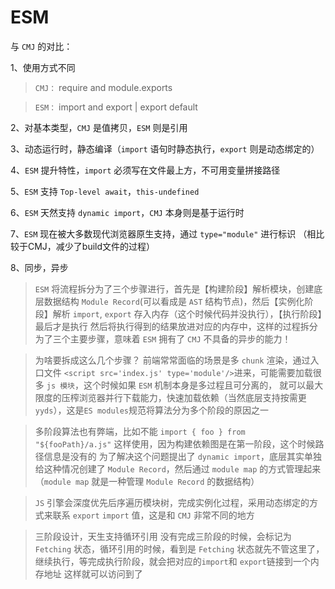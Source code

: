 # ESM 

与 `CMJ` 的对比：

1、使用方式不同

  > `CMJ：` require and module.exports

  > `ESM：` import and export | export default

2、对基本类型，`CMJ` 是值拷贝，`ESM` 则是引用

3、动态运行时，静态编译（`import` 语句时静态执行，`export` 则是动态绑定的）

4、`ESM` 提升特性，`import` 必须写在文件最上方，不可用变量拼接路径

5、`ESM` 支持 `Top-level await`，`this-undefined`

6、`ESM` 天然支持 `dynamic import`，`CMJ` 本身则是基于运行时

7、`ESM` 现在被大多数现代浏览器原生支持，通过 `type="module"` 进行标识 （相比较于CMJ，减少了build文件的过程）

8、同步，异步
  
  > `ESM` 将流程拆分为了三个步骤进行，首先是【构建阶段】解析模块，创建底层数据结构 `Module Record`(可以看成是 `AST` 结构节点)，然后【实例化阶段】解析 `import`, `export` 存入内存（这个时候代码并没执行），【执行阶段】最后才是执行
  > 然后将执行得到的结果放进对应的内存中，这样的过程拆分为了三个主要步骤，意味着 `ESM` 拥有了 `CMJ` 不具备的异步的能力！

  > 为啥要拆成这么几个步骤？
  > 前端常常面临的场景是多 `chunk` 渲染，通过入口文件 `<script src='index.js' type='module'/>`进来，可能需要加载很多 `js 模块`，这个时候如果 `ESM` 机制本身是多过程且可分离的，
  > 就可以最大限度的压榨浏览器并行下载能力，快速加载依赖（当然底层支持按需更`yyds`），这是`ES modules`规范将算法分为多个阶段的原因之一

  > 多阶段算法也有弊端，比如不能 `import { foo } from "${fooPath}/a.js"` 这样使用，因为构建依赖图是在第一阶段，这个时候路径信息是没有的
  > 为了解决这个问题提出了 `dynamic import`，底层其实单独给这种情况创建了 `Module Record`，然后通过 `module map` 的方式管理起来（`module map` 就是一种管理 `Module Record` 的数据结构）

  > `JS` 引擎会深度优先后序遍历模块树，完成实例化过程，采用动态绑定的方式来联系 `export` `import` 值，这是和 `CMJ` 非常不同的地方

  > 三阶段设计，天生支持循环引用
  > 没有完成三阶段的时候，会标记为 `Fetching` 状态，循环引用的时候，看到是 `Fetching` 状态就先不管这里了，继续执行，等完成执行阶段，就会把对应的`import`和 `export`链接到一个内存地址
  > 这样就可以访问到了

